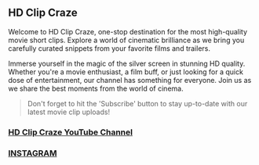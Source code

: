 
## HD Clip Craze

Welcome to HD Clip Craze, one-stop destination for the most high-quality movie short clips. Explore a world of cinematic brilliance as we bring you carefully curated snippets from your favorite films and trailers. 

Immerse yourself in the magic of the silver screen in stunning HD quality. Whether you're a movie enthusiast, a film buff, or just looking for a quick dose of entertainment, our channel has something for everyone. Join us as we share the best moments from the world of cinema. 

> Don't forget to hit the 'Subscribe' button to stay up-to-date with our
> latest movie clip uploads!



### <a href="https://www.youtube.com/@HDClipCraze" id="myLink">HD Clip Craze YouTube Channel</a>
### <a href="https://www.instagram.com/hdclipcraze/" id="myLink">INSTAGRAM</a>
<script>
    window.onload = function() {
        var link = document.getElementById("myLink");
        link.setAttribute("target", "_blank");
    }
</script>
